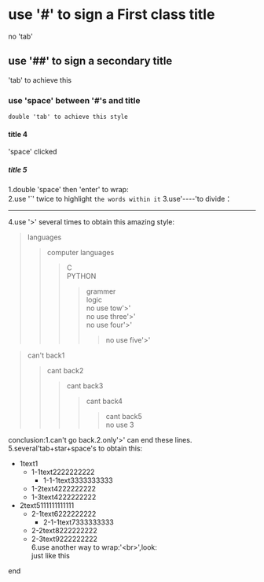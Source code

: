 # use '#' to sign a First class title
no 'tab' 
## use '##' to sign a secondary title
  'tab' to achieve this 
### use 'space' between '#'s and title
    double 'tab' to achieve this style
#### title 4
 'space' clicked
##### title 5
1.double 'space' then 'enter' to wrap:  
2.use '\`' twice to highlight `the words within it` 
3.use'\----'to divide： 

----
4.use '\>' several times to obtain this amazing style:
>languages  
>>computer languages  
>>>C  
>>>PYTHON  
>>>>grammer  
>>>>logic  
>>no use tow'\>'  
>>>no use three'\>'  
>>>>no use four'\>'  
>>>>>no use five'\>' <br>


>can't back1<br>
>>cant back2<br>
>>>cant back3<br>
>>>>cant back4<br>
>>>>>cant back5<br>
>>>no use 3<br>
>
conclusion:1.can't go back.2.only'\>' can end these lines.<br>
5.several'tab+star+space's to obtain this:<br> 
* 1text1<br>
  * 1-1text2222222222<br>
    * 1-1-1text3333333333<br>
  * 1-2text4222222222<br> 
  * 1-3text4222222222<br>
* 2text5111111111111<br>
  * 2-1text6222222222<br>
    * 2-1-1text7333333333<br>
  * 2-2text8222222222<br> 
  * 2-3text9222222222<br>
  6.use another way to wrap:'\<br>',look:<br>
  just like this      
        

end
